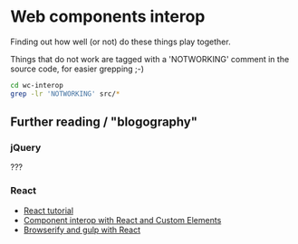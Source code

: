 # Web components interop

Finding out how well (or not) do these things play together.

Things that do not work are tagged with a 'NOTWORKING' comment in the source code, for easier grepping ;-)

```bash
cd wc-interop
grep -lr 'NOTWORKING' src/*
```

## Further reading / "blogography"

### jQuery

???

### React

* [React tutorial](http://facebook.github.io/react/docs/tutorial.html)
* [Component interop with React and Custom Elements](http://addyosmani.com/blog/component-interop-with-react-and-custom-elements/)
* [Browserify and gulp with React](https://hacks.mozilla.org/2014/08/browserify-and-gulp-with-react/)
